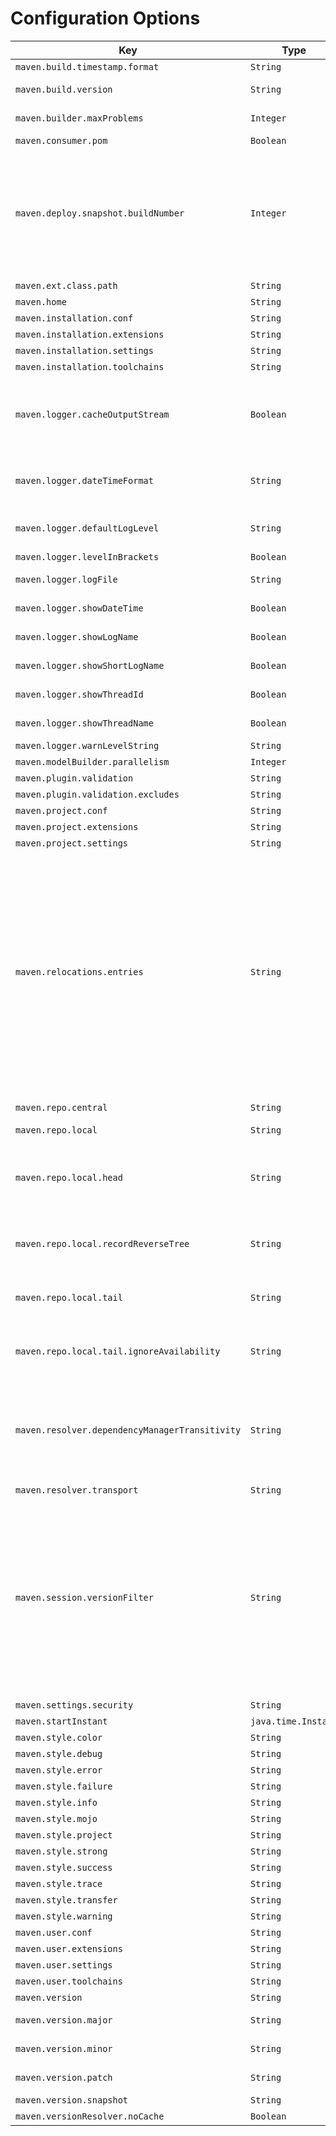 
# Configuration Options
<!--
Licensed to the Apache Software Foundation (ASF) under one
or more contributor license agreements.  See the NOTICE file
distributed with this work for additional information
regarding copyright ownership.  The ASF licenses this file
to you under the Apache License, Version 2.0 (the
"License"); you may not use this file except in compliance
with the License.  You may obtain a copy of the License at

    http://www.apache.org/licenses/LICENSE-2.0

Unless required by applicable law or agreed to in writing,
software distributed under the License is distributed on an
"AS IS" BASIS, WITHOUT WARRANTIES OR CONDITIONS OF ANY
KIND, either express or implied.  See the License for the
specific language governing permissions and limitations
under the License.
-->





| Key                                            | Type                | Description                                                                                                                                                                                                                                                                                                                                                                                                                                                                                                                                                                                                                                                                                                                                                                                                                                                                                                                                                                                                                                                                                                                                                                                                                                                                                                                                  | Default Value                               | Since | Source            |
|------------------------------------------------|---------------------|----------------------------------------------------------------------------------------------------------------------------------------------------------------------------------------------------------------------------------------------------------------------------------------------------------------------------------------------------------------------------------------------------------------------------------------------------------------------------------------------------------------------------------------------------------------------------------------------------------------------------------------------------------------------------------------------------------------------------------------------------------------------------------------------------------------------------------------------------------------------------------------------------------------------------------------------------------------------------------------------------------------------------------------------------------------------------------------------------------------------------------------------------------------------------------------------------------------------------------------------------------------------------------------------------------------------------------------------|---------------------------------------------|-------|-------------------|
| `maven.build.timestamp.format`                 | `String`            | Build timestamp format.                                                                                                                                                                                                                                                                                                                                                                                                                                                                                                                                                                                                                                                                                                                                                                                                                                                                                                                                                                                                                                                                                                                                                                                                                                                                                                                      | `yyyy-MM-dd'T'HH:mm:ssXXX`                  | 3.0.0 | Model properties  |
| `maven.build.version`                          | `String`            | Maven build version: a human-readable string containing this Maven version, buildnumber, and time of its build.                                                                                                                                                                                                                                                                                                                                                                                                                                                                                                                                                                                                                                                                                                                                                                                                                                                                                                                                                                                                                                                                                                                                                                                                                              | -                                           | 3.0.0 | system_properties |
| `maven.builder.maxProblems`                    | `Integer`           | Max number of problems for each severity level retained by the model builder.                                                                                                                                                                                                                                                                                                                                                                                                                                                                                                                                                                                                                                                                                                                                                                                                                                                                                                                                                                                                                                                                                                                                                                                                                                                                | `100`                                       | 4.0.0 | User properties   |
| `maven.consumer.pom`                           | `Boolean`           | User property for enabling/disabling the consumer POM feature.                                                                                                                                                                                                                                                                                                                                                                                                                                                                                                                                                                                                                                                                                                                                                                                                                                                                                                                                                                                                                                                                                                                                                                                                                                                                               | `true`                                      | 4.0.0 | User properties   |
| `maven.deploy.snapshot.buildNumber`            | `Integer`           | User property for overriding calculated "build number" for snapshot deploys. Caution: this property should be RARELY used (if used at all). It may help in special cases like "aligning" a reactor build subprojects build numbers to perform a "snapshot lock down". Value given here must be <code>maxRemoteBuildNumber + 1</code> or greater, otherwise build will fail. How the number to be obtained is left to user (ie by inspecting snapshot repository metadata or alike). Note: this feature is present in Maven 3.9.7 but with different key: <code>maven.buildNumber</code>. In Maven 4 as part of cleanup effort this key was renamed to properly reflect its purpose.                                                                                                                                                                                                                                                                                                                                                                                                                                                                                                                                                                                                                                                          | -                                           | 4.0.0 | User properties   |
| `maven.ext.class.path`                         | `String`            | Extensions class path.                                                                                                                                                                                                                                                                                                                                                                                                                                                                                                                                                                                                                                                                                                                                                                                                                                                                                                                                                                                                                                                                                                                                                                                                                                                                                                                       | -                                           |       | User properties   |
| `maven.home`                                   | `String`            | Maven home.                                                                                                                                                                                                                                                                                                                                                                                                                                                                                                                                                                                                                                                                                                                                                                                                                                                                                                                                                                                                                                                                                                                                                                                                                                                                                                                                  | -                                           | 3.0.0 | system_properties |
| `maven.installation.conf`                      | `String`            | Maven installation configuration directory.                                                                                                                                                                                                                                                                                                                                                                                                                                                                                                                                                                                                                                                                                                                                                                                                                                                                                                                                                                                                                                                                                                                                                                                                                                                                                                  | `${maven.home}/conf`                        | 4.0.0 | User properties   |
| `maven.installation.extensions`                | `String`            | Maven installation extensions.                                                                                                                                                                                                                                                                                                                                                                                                                                                                                                                                                                                                                                                                                                                                                                                                                                                                                                                                                                                                                                                                                                                                                                                                                                                                                                               | `${maven.installation.conf}/extensions.xml` | 4.0.0 | User properties   |
| `maven.installation.settings`                  | `String`            | Maven installation settings.                                                                                                                                                                                                                                                                                                                                                                                                                                                                                                                                                                                                                                                                                                                                                                                                                                                                                                                                                                                                                                                                                                                                                                                                                                                                                                                 | `${maven.installation.conf}/settings.xml`   | 4.0.0 | User properties   |
| `maven.installation.toolchains`                | `String`            | Maven installation toolchains.                                                                                                                                                                                                                                                                                                                                                                                                                                                                                                                                                                                                                                                                                                                                                                                                                                                                                                                                                                                                                                                                                                                                                                                                                                                                                                               | `${maven.installation.conf}/toolchains.xml` | 4.0.0 | User properties   |
| `maven.logger.cacheOutputStream`               | `Boolean`           | If the output target is set to "System.out" or "System.err" (see preceding entry), by default, logs will be output to the latest value referenced by System.out/err variables. By setting this parameter to true, the output stream will be cached, i.e. assigned once at initialization time and re-used independently of the current value referenced by System.out/err.                                                                                                                                                                                                                                                                                                                                                                                                                                                                                                                                                                                                                                                                                                                                                                                                                                                                                                                                                                   | `false`                                     | 4.0.0 | User properties   |
| `maven.logger.dateTimeFormat`                  | `String`            | The date and time format to be used in the output messages. The pattern describing the date and time format is defined by SimpleDateFormat. If the format is not specified or is invalid, the number of milliseconds since start up will be output.                                                                                                                                                                                                                                                                                                                                                                                                                                                                                                                                                                                                                                                                                                                                                                                                                                                                                                                                                                                                                                                                                          | -                                           | 4.0.0 | User properties   |
| `maven.logger.defaultLogLevel`                 | `String`            | Default log level for all instances of SimpleLogger. Must be one of ("trace", "debug", "info", "warn", "error" or "off"). If not specified, defaults to "info".                                                                                                                                                                                                                                                                                                                                                                                                                                                                                                                                                                                                                                                                                                                                                                                                                                                                                                                                                                                                                                                                                                                                                                              | -                                           | 4.0.0 | User properties   |
| `maven.logger.levelInBrackets`                 | `Boolean`           | Should the level string be output in brackets? Defaults to false.                                                                                                                                                                                                                                                                                                                                                                                                                                                                                                                                                                                                                                                                                                                                                                                                                                                                                                                                                                                                                                                                                                                                                                                                                                                                            | `false`                                     | 4.0.0 | User properties   |
| `maven.logger.logFile`                         | `String`            | The output target which can be the path to a file, or the special values "System.out" and "System.err". Default is "System.err".                                                                                                                                                                                                                                                                                                                                                                                                                                                                                                                                                                                                                                                                                                                                                                                                                                                                                                                                                                                                                                                                                                                                                                                                             | -                                           | 4.0.0 | User properties   |
| `maven.logger.showDateTime`                    | `Boolean`           | Set to true if you want the current date and time to be included in output messages. Default is false.                                                                                                                                                                                                                                                                                                                                                                                                                                                                                                                                                                                                                                                                                                                                                                                                                                                                                                                                                                                                                                                                                                                                                                                                                                       | `false`                                     | 4.0.0 | User properties   |
| `maven.logger.showLogName`                     | `Boolean`           | Set to true if you want the Logger instance name to be included in output messages. Defaults to true.                                                                                                                                                                                                                                                                                                                                                                                                                                                                                                                                                                                                                                                                                                                                                                                                                                                                                                                                                                                                                                                                                                                                                                                                                                        | `true`                                      | 4.0.0 | User properties   |
| `maven.logger.showShortLogName`                | `Boolean`           | Set to true if you want the last component of the name to be included in output messages. Defaults to false.                                                                                                                                                                                                                                                                                                                                                                                                                                                                                                                                                                                                                                                                                                                                                                                                                                                                                                                                                                                                                                                                                                                                                                                                                                 | `false`                                     | 4.0.0 | User properties   |
| `maven.logger.showThreadId`                    | `Boolean`           | If you would like to output the current thread id, then set to true. Defaults to false.                                                                                                                                                                                                                                                                                                                                                                                                                                                                                                                                                                                                                                                                                                                                                                                                                                                                                                                                                                                                                                                                                                                                                                                                                                                      | `false`                                     | 4.0.0 | User properties   |
| `maven.logger.showThreadName`                  | `Boolean`           | Set to true if you want to output the current thread name. Defaults to true.                                                                                                                                                                                                                                                                                                                                                                                                                                                                                                                                                                                                                                                                                                                                                                                                                                                                                                                                                                                                                                                                                                                                                                                                                                                                 | `true`                                      | 4.0.0 | User properties   |
| `maven.logger.warnLevelString`                 | `String`            | The string value output for the warn level. Defaults to WARN.                                                                                                                                                                                                                                                                                                                                                                                                                                                                                                                                                                                                                                                                                                                                                                                                                                                                                                                                                                                                                                                                                                                                                                                                                                                                                | `WARN`                                      | 4.0.0 | User properties   |
| `maven.modelBuilder.parallelism`               | `Integer`           | ProjectBuilder parallelism.                                                                                                                                                                                                                                                                                                                                                                                                                                                                                                                                                                                                                                                                                                                                                                                                                                                                                                                                                                                                                                                                                                                                                                                                                                                                                                                  | `cores/2 + 1`                               | 4.0.0 | User properties   |
| `maven.plugin.validation`                      | `String`            | Plugin validation level.                                                                                                                                                                                                                                                                                                                                                                                                                                                                                                                                                                                                                                                                                                                                                                                                                                                                                                                                                                                                                                                                                                                                                                                                                                                                                                                     | `inline`                                    | 3.9.2 | User properties   |
| `maven.plugin.validation.excludes`             | `String`            | Plugin validation exclusions.                                                                                                                                                                                                                                                                                                                                                                                                                                                                                                                                                                                                                                                                                                                                                                                                                                                                                                                                                                                                                                                                                                                                                                                                                                                                                                                | -                                           | 3.9.6 | User properties   |
| `maven.project.conf`                           | `String`            | Maven project configuration directory.                                                                                                                                                                                                                                                                                                                                                                                                                                                                                                                                                                                                                                                                                                                                                                                                                                                                                                                                                                                                                                                                                                                                                                                                                                                                                                       | `${session.rootDirectory}/.mvn`             | 4.0.0 | User properties   |
| `maven.project.extensions`                     | `String`            | Maven project extensions.                                                                                                                                                                                                                                                                                                                                                                                                                                                                                                                                                                                                                                                                                                                                                                                                                                                                                                                                                                                                                                                                                                                                                                                                                                                                                                                    | `${maven.project.conf}/extensions.xml`      | 4.0.0 | User properties   |
| `maven.project.settings`                       | `String`            | Maven project settings.                                                                                                                                                                                                                                                                                                                                                                                                                                                                                                                                                                                                                                                                                                                                                                                                                                                                                                                                                                                                                                                                                                                                                                                                                                                                                                                      | `${maven.project.conf}/settings.xml`        | 4.0.0 | User properties   |
| `maven.relocations.entries`                    | `String`            | User controlled relocations. This property is a comma separated list of entries with the syntax <code>GAV&gt;GAV</code>. The first <code>GAV</code> can contain <code>\*</code> for any elem (so <code>\*:\*:\*</code> would mean ALL, something you don't want). The second <code>GAV</code> is either fully specified, or also can contain <code>\*</code>, then it behaves as "ordinary relocation": the coordinate is preserved from relocated artifact. Finally, if right hand <code>GAV</code> is absent (line looks like <code>GAV&gt;</code>), the left hand matching <code>GAV</code> is banned fully (from resolving). <br/> Note: the <code>&gt;</code> means project level, while <code>&gt;&gt;</code> means global (whole session level, so even plugins will get relocated artifacts) relocation. <br/> For example, <pre>maven.relocations.entries = org.foo:\*:\*>, \\<br/>    org.here:\*:\*>org.there:\*:\*, \\<br/>    javax.inject:javax.inject:1>>jakarta.inject:jakarta.inject:1.0.5</pre> means: 3 entries, ban <code>org.foo group</code> (exactly, so <code>org.foo.bar</code> is allowed), relocate <code>org.here</code> to <code>org.there</code> and finally globally relocate (see <code>&gt;&gt;</code> above) <code>javax.inject:javax.inject:1</code> to <code>jakarta.inject:jakarta.inject:1.0.5</code>. | -                                           | 4.0.0 | User properties   |
| `maven.repo.central`                           | `String`            | Maven central repository URL. The property will have the value of the <code>MAVEN_REPO_CENTRAL</code> environment variable if it is defined.                                                                                                                                                                                                                                                                                                                                                                                                                                                                                                                                                                                                                                                                                                                                                                                                                                                                                                                                                                                                                                                                                                                                                                                                 | `https://repo.maven.apache.org/maven2`      | 4.0.0 | User properties   |
| `maven.repo.local`                             | `String`            | Maven local repository.                                                                                                                                                                                                                                                                                                                                                                                                                                                                                                                                                                                                                                                                                                                                                                                                                                                                                                                                                                                                                                                                                                                                                                                                                                                                                                                      | `${maven.user.conf}/repository`             | 3.0.0 | User properties   |
| `maven.repo.local.head`                        | `String`            | User property for chained LRM: the new "head" local repository to use, and "push" the existing into tail. Similar to <code>maven.repo.local.tail</code>, this property may contain comma separated list of paths to be used as local repositories (combine with chained local repository), but while latter is "appending" this one is "prepending".                                                                                                                                                                                                                                                                                                                                                                                                                                                                                                                                                                                                                                                                                                                                                                                                                                                                                                                                                                                         | -                                           | 4.0.0 | User properties   |
| `maven.repo.local.recordReverseTree`           | `String`            | User property for reverse dependency tree. If enabled, Maven will record ".tracking" directory into local repository with "reverse dependency tree", essentially explaining WHY given artifact is present in local repository. Default: <code>false</code>, will not record anything.                                                                                                                                                                                                                                                                                                                                                                                                                                                                                                                                                                                                                                                                                                                                                                                                                                                                                                                                                                                                                                                        | `false`                                     | 3.9.0 | User properties   |
| `maven.repo.local.tail`                        | `String`            | User property for chained LRM: list of "tail" local repository paths (separated by comma), to be used with <code>org.eclipse.aether.util.repository.ChainedLocalRepositoryManager</code>. Default value: <code>null</code>, no chained LRM is used.                                                                                                                                                                                                                                                                                                                                                                                                                                                                                                                                                                                                                                                                                                                                                                                                                                                                                                                                                                                                                                                                                          | -                                           | 3.9.0 | User properties   |
| `maven.repo.local.tail.ignoreAvailability`     | `String`            | User property for chained LRM: whether to ignore "availability check" in tail or not. Usually you do want to ignore it. This property is mapped onto corresponding Resolver 2.x property, is like a synonym for it. Default value: <code>true</code>.                                                                                                                                                                                                                                                                                                                                                                                                                                                                                                                                                                                                                                                                                                                                                                                                                                                                                                                                                                                                                                                                                        | -                                           | 3.9.0 | User properties   |
| `maven.resolver.dependencyManagerTransitivity` | `String`            | User property for selecting dependency manager behaviour regarding transitive dependencies and dependency management entries in their POMs. Maven 3 targeted full backward compatibility with Maven2, hence it ignored dependency management entries in transitive dependency POMs. Maven 4 enables "transitivity" by default, hence unlike Maven2, obeys dependency management entries deep in dependency graph as well. <br/> Default: <code>"true"</code>.                                                                                                                                                                                                                                                                                                                                                                                                                                                                                                                                                                                                                                                                                                                                                                                                                                                                                | `true`                                      | 4.0.0 | User properties   |
| `maven.resolver.transport`                     | `String`            | Resolver transport to use. Can be <code>default</code>, <code>wagon</code>, <code>apache</code>, <code>jdk</code> or <code>auto</code>.                                                                                                                                                                                                                                                                                                                                                                                                                                                                                                                                                                                                                                                                                                                                                                                                                                                                                                                                                                                                                                                                                                                                                                                                      | `default`                                   | 4.0.0 | User properties   |
| `maven.session.versionFilter`                  | `String`            | User property for version filter expression used in session, applied to resolving ranges: a semicolon separated list of filters to apply. By default, no version filter is applied (like in Maven 3). <br/> Supported filters: <ul> <li>"h" or "h(num)" - highest version or top list of highest ones filter</li> <li>"l" or "l(num)" - lowest version or bottom list of lowest ones filter</li> <li>"s" - contextual snapshot filter</li> <li>"e(G:A:V)" - predicate filter (leaves out G:A:V from range, if hit, V can be range)</li> </ul> Example filter expression: <code>"h(5);s;e(org.foo:bar:1)</code> will cause: ranges are filtered for "top 5" (instead full range), snapshots are banned if root project is not a snapshot, and if range for <code>org.foo:bar</code> is being processed, version 1 is omitted. Value in this property builds <code>org.eclipse.aether.collection.VersionFilter</code> instance.                                                                                                                                                                                                                                                                                                                                                                                                                | -                                           | 4.0.0 | User properties   |
| `maven.settings.security`                      | `String`            |                                                                                                                                                                                                                                                                                                                                                                                                                                                                                                                                                                                                                                                                                                                                                                                                                                                                                                                                                                                                                                                                                                                                                                                                                                                                                                                                              | `${maven.user.conf}/settings-security4.xml` |       | User properties   |
| `maven.startInstant`                           | `java.time.Instant` | User property used to store the build timestamp.                                                                                                                                                                                                                                                                                                                                                                                                                                                                                                                                                                                                                                                                                                                                                                                                                                                                                                                                                                                                                                                                                                                                                                                                                                                                                             | -                                           | 4.0.0 | User properties   |
| `maven.style.color`                            | `String`            | Maven output color mode. Allowed values are <code>auto</code>, <code>always</code>, <code>never</code>.                                                                                                                                                                                                                                                                                                                                                                                                                                                                                                                                                                                                                                                                                                                                                                                                                                                                                                                                                                                                                                                                                                                                                                                                                                      | `auto`                                      | 4.0.0 | User properties   |
| `maven.style.debug`                            | `String`            | Color style for debug messages.                                                                                                                                                                                                                                                                                                                                                                                                                                                                                                                                                                                                                                                                                                                                                                                                                                                                                                                                                                                                                                                                                                                                                                                                                                                                                                              | `bold,f:cyan`                               | 4.0.0 | User properties   |
| `maven.style.error`                            | `String`            | Color style for error messages.                                                                                                                                                                                                                                                                                                                                                                                                                                                                                                                                                                                                                                                                                                                                                                                                                                                                                                                                                                                                                                                                                                                                                                                                                                                                                                              | `bold,f:red`                                | 4.0.0 | User properties   |
| `maven.style.failure`                          | `String`            | Color style for failure messages.                                                                                                                                                                                                                                                                                                                                                                                                                                                                                                                                                                                                                                                                                                                                                                                                                                                                                                                                                                                                                                                                                                                                                                                                                                                                                                            | `bold,f:red`                                | 4.0.0 | User properties   |
| `maven.style.info`                             | `String`            | Color style for info messages.                                                                                                                                                                                                                                                                                                                                                                                                                                                                                                                                                                                                                                                                                                                                                                                                                                                                                                                                                                                                                                                                                                                                                                                                                                                                                                               | `bold,f:blue`                               | 4.0.0 | User properties   |
| `maven.style.mojo`                             | `String`            | Color style for mojo messages.                                                                                                                                                                                                                                                                                                                                                                                                                                                                                                                                                                                                                                                                                                                                                                                                                                                                                                                                                                                                                                                                                                                                                                                                                                                                                                               | `f:green`                                   | 4.0.0 | User properties   |
| `maven.style.project`                          | `String`            | Color style for project messages.                                                                                                                                                                                                                                                                                                                                                                                                                                                                                                                                                                                                                                                                                                                                                                                                                                                                                                                                                                                                                                                                                                                                                                                                                                                                                                            | `f:cyan`                                    | 4.0.0 | User properties   |
| `maven.style.strong`                           | `String`            | Color style for strong messages.                                                                                                                                                                                                                                                                                                                                                                                                                                                                                                                                                                                                                                                                                                                                                                                                                                                                                                                                                                                                                                                                                                                                                                                                                                                                                                             | `bold`                                      | 4.0.0 | User properties   |
| `maven.style.success`                          | `String`            | Color style for success messages.                                                                                                                                                                                                                                                                                                                                                                                                                                                                                                                                                                                                                                                                                                                                                                                                                                                                                                                                                                                                                                                                                                                                                                                                                                                                                                            | `bold,f:green`                              | 4.0.0 | User properties   |
| `maven.style.trace`                            | `String`            | Color style for trace messages.                                                                                                                                                                                                                                                                                                                                                                                                                                                                                                                                                                                                                                                                                                                                                                                                                                                                                                                                                                                                                                                                                                                                                                                                                                                                                                              | `bold,f:magenta`                            | 4.0.0 | User properties   |
| `maven.style.transfer`                         | `String`            | Color style for transfer messages.                                                                                                                                                                                                                                                                                                                                                                                                                                                                                                                                                                                                                                                                                                                                                                                                                                                                                                                                                                                                                                                                                                                                                                                                                                                                                                           | `f:bright-black`                            | 4.0.0 | User properties   |
| `maven.style.warning`                          | `String`            | Color style for warning messages.                                                                                                                                                                                                                                                                                                                                                                                                                                                                                                                                                                                                                                                                                                                                                                                                                                                                                                                                                                                                                                                                                                                                                                                                                                                                                                            | `bold,f:yellow`                             | 4.0.0 | User properties   |
| `maven.user.conf`                              | `String`            | Maven user configuration directory.                                                                                                                                                                                                                                                                                                                                                                                                                                                                                                                                                                                                                                                                                                                                                                                                                                                                                                                                                                                                                                                                                                                                                                                                                                                                                                          | `${user.home}/.m2`                          | 4.0.0 | User properties   |
| `maven.user.extensions`                        | `String`            | Maven user extensions.                                                                                                                                                                                                                                                                                                                                                                                                                                                                                                                                                                                                                                                                                                                                                                                                                                                                                                                                                                                                                                                                                                                                                                                                                                                                                                                       | `${maven.user.conf}/extensions.xml`         | 4.0.0 | User properties   |
| `maven.user.settings`                          | `String`            | Maven user settings.                                                                                                                                                                                                                                                                                                                                                                                                                                                                                                                                                                                                                                                                                                                                                                                                                                                                                                                                                                                                                                                                                                                                                                                                                                                                                                                         | `${maven.user.conf}/settings.xml`           | 4.0.0 | User properties   |
| `maven.user.toolchains`                        | `String`            | Maven user toolchains.                                                                                                                                                                                                                                                                                                                                                                                                                                                                                                                                                                                                                                                                                                                                                                                                                                                                                                                                                                                                                                                                                                                                                                                                                                                                                                                       | `${maven.user.conf}/toolchains.xml`         | 4.0.0 | User properties   |
| `maven.version`                                | `String`            | Maven version.                                                                                                                                                                                                                                                                                                                                                                                                                                                                                                                                                                                                                                                                                                                                                                                                                                                                                                                                                                                                                                                                                                                                                                                                                                                                                                                               | -                                           | 3.0.0 | system_properties |
| `maven.version.major`                          | `String`            | Maven major version: contains the major segment of this Maven version.                                                                                                                                                                                                                                                                                                                                                                                                                                                                                                                                                                                                                                                                                                                                                                                                                                                                                                                                                                                                                                                                                                                                                                                                                                                                       | -                                           | 4.0.0 | system_properties |
| `maven.version.minor`                          | `String`            | Maven minor version: contains the minor segment of this Maven version.                                                                                                                                                                                                                                                                                                                                                                                                                                                                                                                                                                                                                                                                                                                                                                                                                                                                                                                                                                                                                                                                                                                                                                                                                                                                       | -                                           | 4.0.0 | system_properties |
| `maven.version.patch`                          | `String`            | Maven patch version: contains the patch segment of this Maven version.                                                                                                                                                                                                                                                                                                                                                                                                                                                                                                                                                                                                                                                                                                                                                                                                                                                                                                                                                                                                                                                                                                                                                                                                                                                                       | -                                           | 4.0.0 | system_properties |
| `maven.version.snapshot`                       | `String`            | Maven snapshot: contains "true" if this Maven is a snapshot version.                                                                                                                                                                                                                                                                                                                                                                                                                                                                                                                                                                                                                                                                                                                                                                                                                                                                                                                                                                                                                                                                                                                                                                                                                                                                         | -                                           | 4.0.0 | system_properties |
| `maven.versionResolver.noCache`                | `Boolean`           | User property for disabling version resolver cache.                                                                                                                                                                                                                                                                                                                                                                                                                                                                                                                                                                                                                                                                                                                                                                                                                                                                                                                                                                                                                                                                                                                                                                                                                                                                                          | `false`                                     | 3.0.0 | User properties   |


